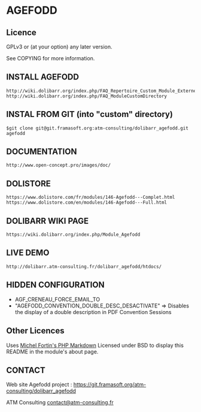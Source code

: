AGEFODD
=========


Licence
-------

GPLv3 or (at your option) any later version.

See COPYING for more information.

INSTALL AGEFODD
----------------------

	http://wiki.dolibarr.org/index.php/FAQ_Repertoire_Custom_Module_Externe
	http://wiki.dolibarr.org/index.php/FAQ_ModuleCustomDirectory


INSTAL FROM GIT (into "custom" directory)
---------------

	$git clone git@git.framasoft.org:atm-consulting/dolibarr_agefodd.git agefodd

DOCUMENTATION
---------------

	http://www.open-concept.pro/images/doc/
	

DOLISTORE
---------------

	https://www.dolistore.com/fr/modules/146-Agefodd---Complet.html
	https://www.dolistore.com/en/modules/146-Agefodd---Full.html


DOLIBARR WIKI PAGE
---------------

	https://wiki.dolibarr.org/index.php/Module_Agefodd
	

LIVE DEMO
---------------

	http://dolibarr.atm-consulting.fr/dolibarr_agefodd/htdocs/

HIDDEN CONFIGURATION
---------------

- AGF_CRENEAU_FORCE_EMAIL_TO
- "AGEFODD_CONVENTION_DOUBLE_DESC_DESACTIVATE" => Disables the display of a double description in PDF Convention Sessions


Other Licences
--------------

Uses [Michel Fortin's PHP Markdown](http://michelf.ca/projets/php-markdown/) Licensed under BSD to display this README in the module's about page.


CONTACT
-----------------------
Web site Agefodd project : 
	https://git.framasoft.org/atm-consulting/dolibarr_agefodd
	
ATM Consulting <contact@atm-consulting.fr>
